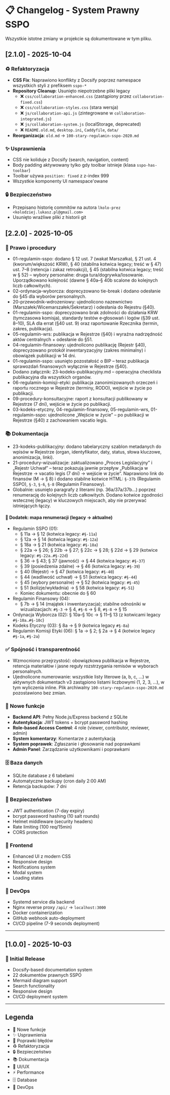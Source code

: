 # 📋 Changelog - System Prawny SSPO

Wszystkie istotne zmiany w projekcie są dokumentowane w tym pliku.

## [2.1.0] - 2025-10-04

### ♻️ Refaktoryzacja
- **CSS Fix**: Naprawiono konflikty z Docsify poprzez namespace wszystkich styli z prefiksem `sspo-*`
- **Repository Cleanup**: Usunięto niepotrzebne pliki legacy
  - ❌ `css/collaboration-enhanced.css` (zastąpiony przez `collaboration-fixed.css`)
  - ❌ `css/collaboration-styles.css` (stara wersja)
  - ❌ `js/collaboration-api.js` (zintegrowane w `collaboration-integrated.js`)
  - ❌ `js/collaboration-system.js` (localStorage, deprecated)
  - ❌ `README.old.md`, `desktop.ini`, `Caddyfile`, `data/`
- **Reorganizacja**: `old.md` → `100-stary-regulamin-sspo-2020.md`

### ✨ Usprawnienia
- CSS nie koliduje z Docsify (search, navigation, content)
- Body padding aktywowany tylko gdy toolbar istnieje (klasa `sspo-has-toolbar`)
- Toolbar używa `position: fixed` z z-index 999
- Wszystkie komponenty UI namespace'owane

### 🔒 Bezpieczeństwo
- Przepisano historię commitów na autora `lkolo-prez <kolodziej.lukasz.pl@gmail.com>`
- Usunięto wrażliwe pliki z historii git


## [2.2.0] - 2025-10-05

### 📜 Prawo i procedury
- 01-regulamin-sspo: dodano § 12 ust. 7 (wakat Marszałka), § 21 ust. 4 (kworum/większość KRW), § 40 (stabilna kotwica legacy; treść w § 47) ust. 7–8 (retencja i zakaz retroakcji), § 45 (stabilna kotwica legacy; treść w § 52) – wybory personalne: druga tura/dogrywka/losowanie. Uporządkowano kolejność (dawne § 40a–§ 40b scalone do kolejnych liczb całkowitych).
- 02-ordynacja-wyborcza: doprecyzowano tie-break i dodano odesłanie do §45 dla wyborów personalnych.
- 20-przewodnik-wdrozeniowy: ujednolicono nazewnictwo (Marszałek/Wicemarszałek/Sekretarz) i odesłania do Rejestru (§40).
 - 01-regulamin-sspo: doprecyzowano brak zdolności do działania KRW (tymczasowa komisja), standardy testów e‑głosowań i logów (§39 ust. 8–10), SLA dla errat (§40 ust. 9) oraz raportowanie Rzecznika (termin, zakres, publikacja).
 - 05-regulamin-wrs: publikacja w Rejestrze (§40) i wyraźna nadrzędność aktów centralnych + odesłanie do §51.
 - 04-regulamin-finansowy: ujednolicono publikację (Rejestr §40), doprecyzowano protokół inwentaryzacyjny (zakres minimalny) i obowiązek publikacji w 14 dni.
 - 01-regulamin-sspo: usunięto pozostałość o BIP – teraz publikacja sprawozdań finansowych wyłącznie w Rejestrze (§40).
 - Dodano załącznik: 23-kodeks-publikacyjny.md – operacyjna checklista publikacyjna dla wszystkich organów.
 - 06-regulamin-komisji-etyki: publikacja zanonimizowanych orzeczeń i raportu rocznego w Rejestrze (terminy, RODO), wejście w życie po publikacji.
 - 09-procedury-konsultacyjne: raport z konsultacji publikowany w Rejestrze (7 dni), wejście w życie po publikacji.
 - 03-kodeks-etyczny, 04-regulamin-finansowy, 05-regulamin-wrs, 01-regulamin-sspo: ujednolicone „Wejście w życie” – po publikacji w Rejestrze (§40) z zachowaniem vacatio legis.

### 📚 Dokumentacja
- 23-kodeks-publikacyjny: dodano tabelaryczny szablon metadanych do wpisów w Rejestrze (organ, identyfikator, daty, status, słowa kluczowe, anonimizacja, linki).
 - 21-procedury-wizualizacje: zaktualizowano „Proces Legislacyjny” i „Rejestr Uchwał” – teraz pokazują jawnie przepływ „Publikacja w Rejestrze → vacatio legis (7 dni) → wejście w życie”. Naprawiono link do finansów (M → § 8) i dodano stabilne kotwice HTML: `§-37b` (Regulamin SSPO), `§-3`, `§-6`, `§-8` (Regulamin Finansowy).
 - Globalnie: usunięto paragrafy z literami (np. 36a/37a/37b…) poprzez renumerację do kolejnych liczb całkowitych. Dodano kotwice zgodności wstecznej (legacy) w kluczowych miejscach, aby nie przerywać istniejących łączy.

#### 📎 Dodatek: mapa renumeracji (legacy → aktualne)
- Regulamin SSPO (01):
  - § 11a → § 12 (kotwica legacy: `#§-11a`)
  - § 12a → § 14 (kotwica legacy: `#§-12a`)
  - § 18a → § 21 (kotwica legacy: `#§-18a`)
  - § 22a → § 26; § 22b → § 27; § 22c → § 28; § 22d → § 29 (kotwice legacy: `#§-22a`..`#§-22d`)
  - § 36 → § 43; § 37 (jawność) → § 44 (kotwica legacy: `#§-37`)
  - § 39 (posiedzenia zdalne) → § 46 (kotwica legacy: `#§-39`)
  - § 40 (Rejestr) → § 47 (kotwica legacy: `#§-40`)
  - § 44 (wadliwość uchwał) → § 51 (kotwica legacy: `#§-44`)
  - § 45 (wybory personalne) → § 52 (kotwica legacy: `#§-45`)
  - § 51 (kolizje/wykładnia) → § 58 (kotwica legacy: `#§-51`)
  - Koniec dokumentu: obecnie do § 60
- Regulamin Finansowy (04):
  - § 7b → § 14 (majątek i inwentaryzacja); stabilne odnośniki w wizualizacjach: `#§-3` → § 4, `#§-6` → § 8, `#§-8` → § 15
- Ordynacja Wyborcza (02): § 10a–§ 10c → § 11–§ 13 (z kotwicami legacy `#§-10a`..`#§-10c`)
- Kodeks Etyczny (03): § 8a → § 9 (kotwica legacy `#§-8a`)
- Regulamin Komisji Etyki (06): § 1a → § 2; § 2a → § 4 (kotwice legacy `#§-1a`, `#§-2a`)

### ✅ Spójność i transparentność
- Wzmocniono przejrzystość: obowiązkowa publikacja w Rejestrze, retencja materiałów i jasne reguły rozstrzygania remisów w wyborach personalnych.
 - Ujednolicone numerowanie: wszystkie listy literowe (a, b, c, …) w aktywnych dokumentach v3 zastąpiono listami liczbowymi (1, 2, 3, …), w tym wyliczenia inline. Plik archiwalny `100-stary-regulamin-sspo-2020.md` pozostawiono bez zmian.



### 🚀 Nowe funkcje
- **Backend API**: Pełny Node.js/Express backend z SQLite
- **Autentykacja**: JWT tokens + bcrypt password hashing
- **Role-based Access Control**: 4 role (viewer, contributor, reviewer, admin)
- **System komentarzy**: Komentarze z autentykacją
- **System poprawek**: Zgłaszanie i głosowanie nad poprawkami
- **Admin Panel**: Zarządzanie użytkownikami i poprawkami

### 🗄️ Baza danych
- SQLite database z 6 tabelami
- Automatyczne backupy (cron daily 2:00 AM)
- Retencja backupów: 7 dni

### 🔐 Bezpieczeństwo
- JWT authentication (7-day expiry)
- bcrypt password hashing (10 salt rounds)
- Helmet middleware (security headers)
- Rate limiting (100 req/15min)
- CORS protection

### 🎨 Frontend
- Enhanced UI z modern CSS
- Responsive design
- Notifications system
- Modal system
- Loading states

### 🐳 DevOps
- Systemd service dla backend
- Nginx reverse proxy `/api/` → `localhost:3000`
- Docker containerization
- GitHub webhook auto-deployment
- CI/CD pipeline (7-9 seconds deployment)

---

## [1.0.0] - 2025-10-03

### 🎉 Initial Release
- Docsify-based documentation system
- 22 dokumentów prawnych SSPO
- Mermaid diagram support
- Search functionality
- Responsive design
- CI/CD deployment system

---

## Legenda

- 🚀 Nowe funkcje
- ✨ Usprawnienia
- 🐛 Poprawki błędów
- ♻️ Refaktoryzacja
- 🔒 Bezpieczeństwo
- 📚 Dokumentacja
- 🎨 UI/UX
- ⚡ Performance
- 🗄️ Database
- 🐳 DevOps
